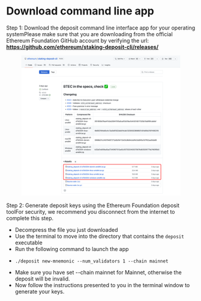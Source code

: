 # Download command line app



Step 1: Download the deposit command line interface app for your operating systemPlease make sure that you are downloading from the official Ethereum Foundation GitHub account by verifying the url: **https://github.com/ethereum/staking-deposit-cli/releases/**



<figure><img src="../../.gitbook/assets/image (1).png" alt=""><figcaption></figcaption></figure>

Step 2: Generate deposit keys using the Ethereum Foundation deposit toolFor security, we recommend you disconnect from the internet to complete this step.

* Decompress the file you just downloaded
* Use the terminal to move into the directory that contains the `deposit` executable
* Run the following command to launch the app
* ```
  ./deposit new-mnemonic --num_validators 1 --chain mainnet 
  ```
* Make sure you have set --chain mainnet for Mainnet, otherwise the deposit will be invalid.
* Now follow the instructions presented to you in the terminal window to generate your keys.
